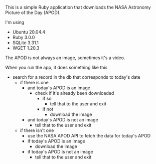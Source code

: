 This is a simple Ruby application that downloads the NASA Astronomy Picture of the Day (APOD).

I'm using
- Ubuntu 20.04.4
- Ruby 3.0.0
- SQLite 3.31.1
- WGET 1.20.3

The APOD is not always an image, sometimes it's a video.

When you run the app, it does something like this
- search for a record in the db that corresponds to today's date
  - if there is one
    - and today's APOD is an image
      - check if it's already been downloaded
        - if so
          - tell that to the user and exit
        - if not
          - download the image
    - and today's APOD is not an image
      - tell that to the user and exit
  - if there isn't one
    - use the NASA APOD API to fetch the data for today's APOD
    - if today's APOD is an image
      - download the image
    - if today's APOD is not an image
      - tell that to the user and exit
